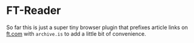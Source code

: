 # FT-Reader

So far this is just a super tiny browser plugin that prefixes article links on [ft.com](https://www.ft.com) with `archive.is` to add a little bit of convenience.
